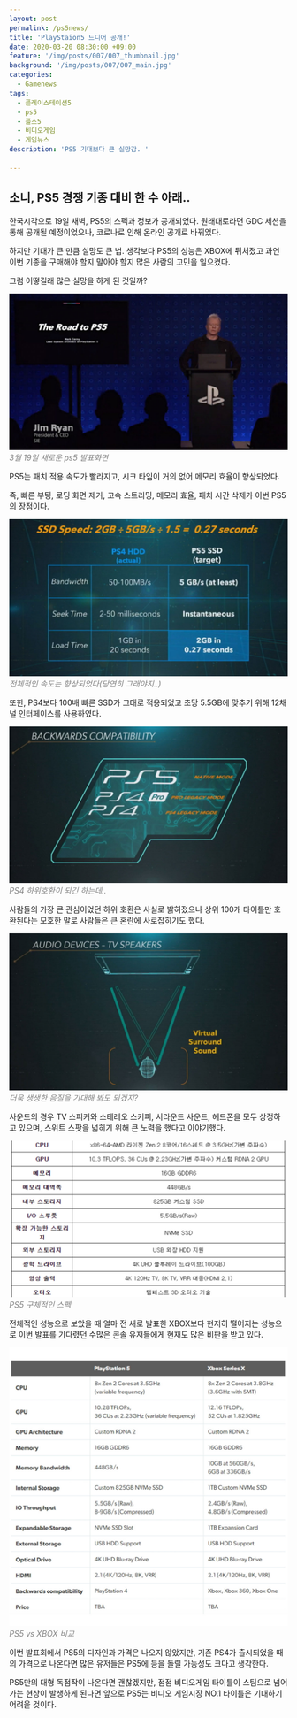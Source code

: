```yaml
---
layout: post
permalink: /ps5news/
title: 'PlayStaion5 드디어 공개!'
date: 2020-03-20 08:30:00 +09:00
feature: '/img/posts/007/007_thumbnail.jpg'
background: '/img/posts/007/007_main.jpg'
categories:
  - Gamenews
tags:
  - 플레이스테이션5
  - ps5
  - 플스5
  - 비디오게임
  - 게임뉴스
description: 'PS5 기대보다 큰 실망감. '

---
```


## 소니, PS5 경쟁 기종 대비 한 수 아래.. ##

한국시각으로 19일 새벽, PS5의 스펙과 정보가 공개되었다. 원래대로라면 GDC 세션을 통해 공개될 예정이었으나, 코로나로 인해 온라인 공개로 바뀌었다.

하지만 기대가 큰 만큼 실망도 큰 법. 생각보다 PS5의 성능은 XBOX에 뒤처졌고 과연 이번 기종을 구매해야 할지 말아야 할지 많은 사람의 고민을 일으켰다.

그럼 어떻길래 많은 실망을 하게 된 것일까?

![ps5 이미지](/img/posts/007/007_1.jpg)*<span style="color:gray">3월 19일 새로운 ps5 발표화면</span>*

PS5는 패치 적용 속도가 빨라지고, 시크 타임이 거의 없어 메모리 효율이 향상되었다.

즉, 빠른 부팅, 로딩 화면 제거, 고속 스트리밍, 메모리 효율, 패치 시간 삭제가 이번 PS5의 장점이다.

![ps5 이미지](/img/posts/007/007_2.jpg)*<span style="color:gray">전체적인 속도는 향상되었다(당연히 그래야지..)</span>*

또한, PS4보다 100배 빠른 SSD가 그대로 적용되었고 초당 5.5GB에 맞추기 위해 12채널 인터페이스를 사용하였다.

![ps5 이미지](/img/posts/007/007_3.jpg)*<span style="color:gray">PS4 하위호환이 되긴 하는데..</span>*

사람들의 가장 큰 관심이었던 하위 호환은 사실로 밝혀졌으나 상위 100개 타이틀만 호환된다는 모호한 말로 사람들은 큰 혼란에 사로잡히기도 했다.

![ps5 이미지](/img/posts/007/007_4.jpg)*<span style="color:gray">더욱 생생한 음질을 기대해 봐도 되겠지?</span>*

사운드의 경우 TV 스피커와 스테레오 스키퍼, 서라운드 사운드, 헤드폰을 모두 상정하고 있으며, 스위트 스팟을 넓히기 위해 큰 노력을 했다고 이야기했다.

![ps5 이미지](/img/posts/007/007_5.jpg)*<span style="color:gray">PS5 구체적인 스펙</span>*

전체적인 성능으로 보았을 때 얼마 전 새로 발표한 XBOX보다 현저히 떨어지는 성능으로 이번 발표를 기다렸던 수많은 콘솔 유저들에게 현재도 많은 비판을 받고 있다.

![ps5 이미지](/img/posts/007/007_6.jpg)*<span style="color:gray">PS5 vs XBOX 비교</span>*

이번 발표회에서 PS5의 디자인과 가격은 나오지 않았지만, 기존 PS4가 출시되었을 때의 가격으로 나온다면 많은 유저들은 PS5에 등을 돌릴 가능성도 크다고 생각한다.

PS5만의 대형 독점작이 나온다면 괜찮겠지만, 점점 비디오게임 타이틀이 스팀으로 넘어가는 현상이 발생하게 된다면 앞으로 PS5는 비디오 게임시장 NO.1 타이틀은 기대하기 어려울 것이다.

